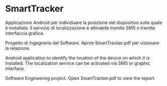 # SmartTracker
Applicazione Android per individuare la posizione del dispositivo sulla quale è installata.
Il servizio di localizzazione è attivabile tramite SMS o tramite interfaccia grafica.

Progetto di Ingegneria del Software. Aprire SmartTracker.pdf per visionare la relazione.


Android application to identify the location of the device on which it is installed.
The localization service can be activated via SMS or graphic interface.

Software Engineering project. Open SmartTracker.pdf to view the report.

